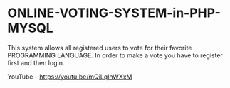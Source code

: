 # ONLINE-VOTING-SYSTEM-in-PHP-MYSQL



This system allows all registered users to vote for their favorite PROGRAMMING LANGUAGE.
In order to make a vote you have to register first and then login.


YouTube - https://youtu.be/mQiLqIhWXxM

